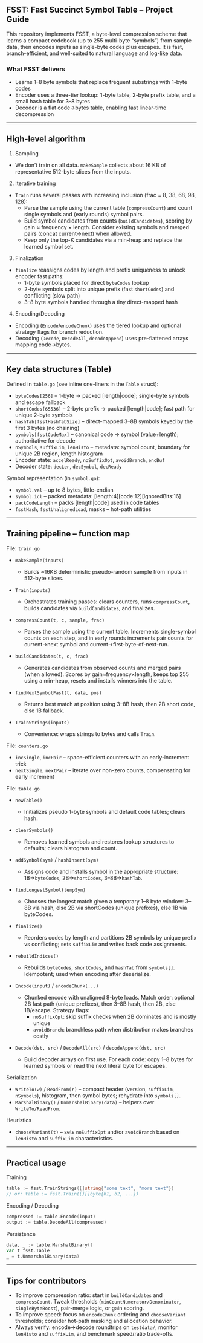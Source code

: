 ## FSST: Fast Succinct Symbol Table – Project Guide

This repository implements FSST, a byte-level compression scheme that learns a compact codebook (up to 255 multi-byte “symbols”) from sample data, then encodes inputs as single-byte codes plus escapes. It is fast, branch-efficient, and well-suited to natural language and log-like data.

### What FSST delivers
- Learns 1–8 byte symbols that replace frequent substrings with 1-byte codes
- Encoder uses a three-tier lookup: 1-byte table, 2-byte prefix table, and a small hash table for 3–8 bytes
- Decoder is a flat code→bytes table, enabling fast linear-time decompression

---

## High-level algorithm

1) Sampling
- We don’t train on all data. `makeSample` collects about 16 KB of representative 512-byte slices from the inputs.

2) Iterative training
- `Train` runs several passes with increasing inclusion (frac = 8, 38, 68, 98, 128):
  - Parse the sample using the current table (`compressCount`) and count single symbols and (early rounds) symbol pairs.
  - Build symbol candidates from counts (`buildCandidates`), scoring by gain ≈ frequency × length. Consider existing symbols and merged pairs (concat current→next) when allowed.
  - Keep only the top-K candidates via a min-heap and replace the learned symbol set.

3) Finalization
- `finalize` reassigns codes by length and prefix uniqueness to unlock encoder fast paths:
  - 1-byte symbols placed for direct `byteCodes` lookup
  - 2-byte symbols split into unique prefix (fast `shortCodes`) and conflicting (slow path)
  - 3–8 byte symbols handled through a tiny direct-mapped hash

4) Encoding/Decoding
- Encoding (`Encode`/`encodeChunk`) uses the tiered lookup and optional strategy flags for branch reduction.
- Decoding (`Decode`, `DecodeAll`, `decodeAppend`) uses pre-flattened arrays mapping code→bytes.

---

## Key data structures (Table)

Defined in `table.go` (see inline one-liners in the `Table` struct):
- `byteCodes[256]` – 1-byte → packed [length|code]; single-byte symbols and escape fallback
- `shortCodes[65536]` – 2-byte prefix → packed [length|code]; fast path for unique 2-byte symbols
- `hashTab[fsstHashTabSize]` – direct-mapped 3–8B symbols keyed by the first 3 bytes (no chaining)
- `symbols[fsstCodeMax]` – canonical code → symbol (value+length); authoritative for decode
- `nSymbols`, `suffixLim`, `lenHisto` – metadata: symbol count, boundary for unique 2B region, length histogram
- Encoder state: `accelReady`, `noSuffixOpt`, `avoidBranch`, `encBuf`
- Decoder state: `decLen`, `decSymbol`, `decReady`

Symbol representation (in `symbol.go`):
- `symbol.val` – up to 8 bytes, little-endian
- `symbol.icl` – packed metadata: [length:4][code:12][ignoredBits:16]
- `packCodeLength` – packs [length|code] used in code tables
- `fsstHash`, `fsstUnalignedLoad`, masks – hot-path utilities

---

## Training pipeline – function map

File: `train.go`
- `makeSample(inputs)`
  - Builds ~16KB deterministic pseudo-random sample from inputs in 512-byte slices.

- `Train(inputs)`
  - Orchestrates training passes: clears counters, runs `compressCount`, builds candidates via `buildCandidates`, and finalizes.

- `compressCount(t, c, sample, frac)`
  - Parses the sample using the current table. Increments single-symbol counts on each step, and in early rounds increments pair counts for current→next symbol and current→first-byte-of-next-run.

- `buildCandidates(t, c, frac)`
  - Generates candidates from observed counts and merged pairs (when allowed). Scores by gain≈frequency×length, keeps top 255 using a min-heap, resets and installs winners into the table.

- `findNextSymbolFast(t, data, pos)`
  - Returns best match at position using 3–8B hash, then 2B short code, else 1B fallback.

- `TrainStrings(inputs)`
  - Convenience: wraps strings to bytes and calls `Train`.

File: `counters.go`
- `incSingle`, `incPair` – space-efficient counters with an early-increment trick
- `nextSingle`, `nextPair` – iterate over non-zero counts, compensating for early increment

File: `table.go`
- `newTable()`
  - Initializes pseudo 1-byte symbols and default code tables; clears hash.

- `clearSymbols()`
  - Removes learned symbols and restores lookup structures to defaults; clears histogram and count.

- `addSymbol(sym)` / `hashInsert(sym)`
  - Assigns code and installs symbol in the appropriate structure: 1B→`byteCodes`, 2B→`shortCodes`, 3–8B→`hashTab`.

- `findLongestSymbol(tempSym)`
  - Chooses the longest match given a temporary 1–8 byte window: 3–8B via hash, else 2B via shortCodes (unique prefixes), else 1B via byteCodes.

- `finalize()`
  - Reorders codes by length and partitions 2B symbols by unique prefix vs conflicting; sets `suffixLim` and writes back code assignments.

- `rebuildIndices()`
  - Rebuilds `byteCodes`, `shortCodes`, and `hashTab` from `symbols[]`. Idempotent; used when encoding after deserialize.

- `Encode(input)` / `encodeChunk(...)`
  - Chunked encode with unaligned 8-byte loads. Match order: optional 2B fast path (unique prefixes), then 3–8B hash, then 2B, else 1B/escape. Strategy flags:
    - `noSuffixOpt`: skip suffix checks when 2B dominates and is mostly unique
    - `avoidBranch`: branchless path when distribution makes branches costly

- `Decode(dst, src)` / `DecodeAll(src)` / `decodeAppend(dst, src)`
  - Build decoder arrays on first use. For each code: copy 1–8 bytes for learned symbols or read the next literal byte for escapes.

Serialization
- `WriteTo(w)` / `ReadFrom(r)` – compact header (version, `suffixLim`, `nSymbols`), histogram, then symbol bytes; rehydrate into `symbols[]`.
- `MarshalBinary()` / `UnmarshalBinary(data)` – helpers over `WriteTo/ReadFrom`.

Heuristics
- `chooseVariant(t)` – sets `noSuffixOpt` and/or `avoidBranch` based on `lenHisto` and `suffixLim` characteristics.

---

## Practical usage

Training
```go
table := fsst.TrainStrings([]string{"some text", "more text"})
// or: table := fsst.Train([][]byte{b1, b2, ...})
```

Encoding / Decoding
```go
compressed := table.Encode(input)
output := table.DecodeAll(compressed)
```

Persistence
```go
data, _ := table.MarshalBinary()
var t fsst.Table
_ = t.UnmarshalBinary(data)
```

---

## Tips for contributors

- To improve compression ratio: start in `buildCandidates` and `compressCount`. Tweak thresholds (`minCountNumerator/Denominator`, `singleByteBoost`), pair-merge logic, or gain scoring.
- To improve speed: focus on `encodeChunk` ordering and `chooseVariant` thresholds; consider hot-path masking and allocation behavior.
- Always verify: encode→decode roundtrips on `testdata/`, monitor `lenHisto` and `suffixLim`, and benchmark speed/ratio trade-offs.


